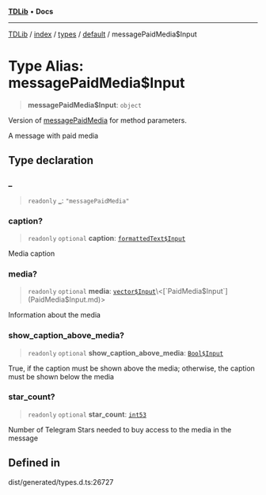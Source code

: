 [**TDLib**](../../../../../../README.md) • **Docs**

***

[TDLib](../../../../../../modules.md) / [index](../../../../../README.md) / [types](../../../README.md) / [default](../README.md) / messagePaidMedia$Input

# Type Alias: messagePaidMedia$Input

> **messagePaidMedia$Input**: `object`

Version of [messagePaidMedia](messagePaidMedia.md) for method parameters.

A message with paid media

## Type declaration

### \_

> `readonly` **\_**: `"messagePaidMedia"`

### caption?

> `readonly` `optional` **caption**: [`formattedText$Input`](formattedText$Input.md)

Media caption

### media?

> `readonly` `optional` **media**: [`vector$Input`](vector$Input.md)\<[`PaidMedia$Input`](PaidMedia$Input.md)\>

Information about the media

### show\_caption\_above\_media?

> `readonly` `optional` **show\_caption\_above\_media**: [`Bool$Input`](Bool$Input.md)

True, if the caption must be shown above the media; otherwise, the caption must be shown below the media

### star\_count?

> `readonly` `optional` **star\_count**: [`int53`](int53.md)

Number of Telegram Stars needed to buy access to the media in the message

## Defined in

dist/generated/types.d.ts:26727
